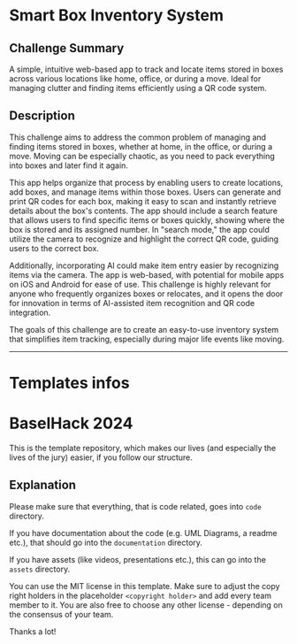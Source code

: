 # Smart Box Inventory System
## Challenge Summary
A simple, intuitive web-based app to track and locate items stored in boxes across various locations like home, office, or during a move. Ideal for managing clutter and finding items efficiently using a QR code system.

## Description
This challenge aims to address the common problem of managing and finding items stored in boxes, whether at home, in the office, or during a move. Moving can be especially chaotic, as you need to pack everything into boxes and later find it again. 

This app helps organize that process by enabling users to create locations, add boxes, and manage items within those boxes. Users can generate and print QR codes for each box, making it easy to scan and instantly retrieve details about the box's contents. The app should include a search feature that allows users to find specific items or boxes quickly, showing where the box is stored and its assigned number. In "search mode," the app could utilize the camera to recognize and highlight the correct QR code, guiding users to the correct box. 

Additionally, incorporating AI could make item entry easier by recognizing items via the camera. The app is web-based, with potential for mobile apps on iOS and Android for ease of use. This challenge is highly relevant for anyone who frequently organizes boxes or relocates, and it opens the door for innovation in terms of AI-assisted item recognition and QR code integration. 

The goals of this challenge are to create an easy-to-use inventory system that simplifies item tracking, especially during major life events like moving.


--------------------------------------------------------
# Templates infos
# BaselHack 2024

This is the template repository, which makes our lives (and especially the lives of the jury) easier,
if you follow our structure.

## Explanation

Please make sure that everything, that is code related, goes into `code` directory.

If you have documentation about the code (e.g. UML Diagrams, a readme etc.), that should go into the `documentation` directory.

If you have assets (like videos, presentations etc.), this can go into the `assets` directory.

You can use the MIT license in this template. Make sure to adjust the copy right holders in the placeholder `<copyright holder>` and add every team member to it.
You are also free to choose any other license - depending on the consensus of your team.

Thanks a lot!
